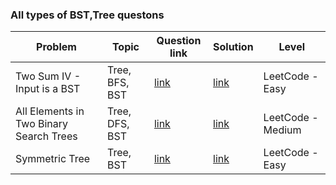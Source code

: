 ### All types of BST,Tree questons

| Problem | Topic | Question link | Solution | Level |  
| --- | --- | --- | --- |  --- |  
| Two Sum IV - Input is a BST | Tree, BFS, BST | [link](https://leetcode.com/problems/two-sum-iv-input-is-a-bst/) | [link](https://github.com/harshita214/Data-Structures-and-Algorithms/blob/main/BST/twosum.cpp) | LeetCode - Easy |
| All Elements in Two Binary Search Trees | Tree, DFS, BST | [link](https://leetcode.com/problems/all-elements-in-two-binary-search-trees/) | [link](https://github.com/harshita214/Data-Structures-and-Algorithms/blob/main/BST/ascending.cpp) | LeetCode - Medium |
| Symmetric Tree | Tree, BST | [link](https://leetcode.com/problems/symmetric-tree/) | [link](https://github.com/harshita214/Data-Structures-and-Algorithms/blob/main/BST/symmetrictree.cpp) | LeetCode - Easy |


